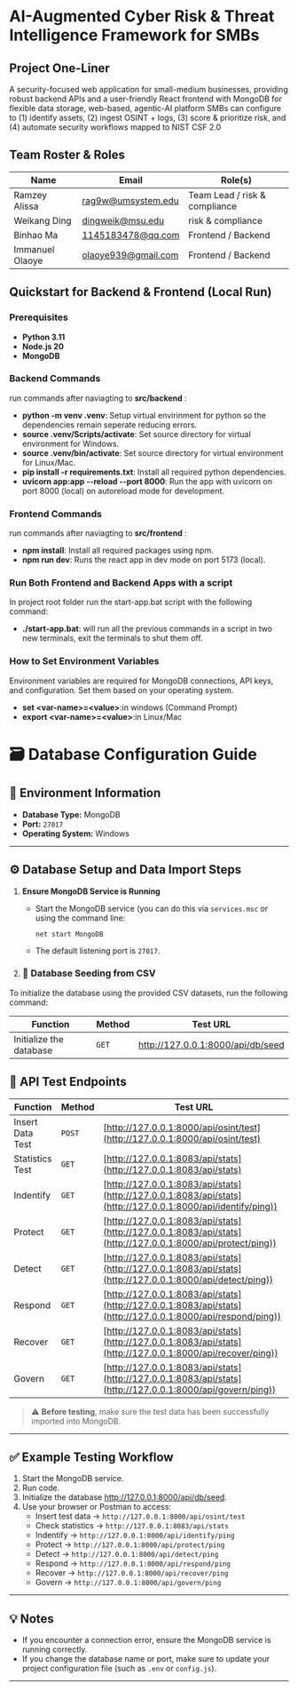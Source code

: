 # AI-Augmented Cyber Risk & Threat Intelligence Framework for SMBs

## Project One-Liner
A security-focused web application for small-medium businesses, providing robust backend APIs and a user-friendly React frontend with MongoDB for flexible data storage,  web-based, agentic-AI platform SMBs can configure to (1) identify assets, (2) ingest OSINT + logs, (3) score & prioritize risk, and (4) automate security workflows mapped to NIST CSF 2.0

## Team Roster & Roles
| Name              | Email                     | Role(s)                        |
|-------------------|---------------------------|--------------------------------|
| Ramzey Alissa     | rag9w@umsystem.edu        | Team Lead / risk & compliance  |
| Weikang Ding      | dingweik@msu.edu          | risk & compliance              |
| Binhao Ma         | 1145183478@qq.com         | Frontend / Backend             |
| Immanuel Olaoye   | olaoye939@gmail.com       | Frontend / Backend             |

## Quickstart for Backend & Frontend (Local Run)

### Prerequisites
- **Python 3.11**
- **Node.js 20**
- **MongoDB**

### Backend Commands ###
run commands after naviagting to **src/backend** :

- **python -m venv .venv**: Setup virtual envirinment for python so the dependencies remain seperate reducing errors.
- **source .venv/Scripts/activate**: Set source directory for virtual environment for Windows.
- **source .venv/bin/activate**: Set source directory for virtual environment for Linux/Mac.
- **pip install -r requirements.txt**: Install all required python dependencies.
- **uvicorn app:app --reload --port 8000**: Run the app with uvicorn on port 8000 (local) on autoreload mode for development.


### Frontend Commands ###
run commands after naviagting to **src/frontend** :

- **npm install**: Install all required packages using npm.
- **npm run dev**: Runs the react app in dev mode on port 5173 (local).

### Run Both Frontend and Backend Apps with a script ###
In project root folder run the start-app.bat script with the following command:
- **./start-app.bat**: will run all the previous commands in a script in two new terminals, exit the terminals to shut them off.

### How to Set Environment Variables ###
Environment variables are required for MongoDB connections, API keys, and configuration. Set them based on your operating system.

- **set \<var-name>=\<value>**:in windows (Command Prompt)
- **export \<var-name>=\<value>**:in Linux/Mac 



# 🗃️ Database Configuration Guide

## 📌 Environment Information
- **Database Type:** MongoDB  
- **Port:** `27017`  
- **Operating System:** Windows  

---

## ⚙️ Database Setup and Data Import Steps

1. **Ensure MongoDB Service is Running**  
   - Start the MongoDB service (you can do this via `services.msc` or using the command line:  
     ```
     net start MongoDB
     ```
   - The default listening port is `27017`.

2. ### 🧩 Database Seeding from CSV

To initialize the database using the provided CSV datasets, run the following command:


| Function                | Method | Test URL |
|-------------------------|---------|----------|
| Initialize the database | `GET` | http://127.0.0.1:8000/api/db/seed |




## 🧪 API Test Endpoints

| Function | Method | Test URL |
|-----------|---------|----------|
| Insert Data Test | `POST` | [http://127.0.0.1:8000/api/osint/test](http://127.0.0.1:8000/api/osint/test) |
| Statistics Test | `GET` | [http://127.0.0.1:8083/api/stats](http://127.0.0.1:8083/api/stats) |
| Indentify | `GET` | [http://127.0.0.1:8083/api/stats](http://127.0.0.1:8083/api/stats](http://127.0.0.1:8000/api/identify/ping)) |
| Protect | `GET` | [http://127.0.0.1:8083/api/stats](http://127.0.0.1:8083/api/stats](http://127.0.0.1:8000/api/protect/ping)) |
| Detect | `GET` | [http://127.0.0.1:8083/api/stats](http://127.0.0.1:8083/api/stats](http://127.0.0.1:8000/api/detect/ping)) |
| Respond | `GET` | [http://127.0.0.1:8083/api/stats](http://127.0.0.1:8083/api/stats](http://127.0.0.1:8000/api/respond/ping)) |
| Recover | `GET` | [http://127.0.0.1:8083/api/stats](http://127.0.0.1:8083/api/stats](http://127.0.0.1:8000/api/recover/ping)) |
| Govern | `GET` | [http://127.0.0.1:8083/api/stats](http://127.0.0.1:8083/api/stats](http://127.0.0.1:8000/api/govern/ping)) |


> ⚠️ **Before testing**, make sure the test data has been successfully imported into MongoDB.

---

## ✅ Example Testing Workflow

1. Start the MongoDB service.  
2. Run code.
3. Initialize the database http://127.0.0.1:8000/api/db/seed.  
4. Use your browser or Postman to access:
   - Insert test data → `http://127.0.0.1:8000/api/osint/test`  
   - Check statistics → `http://127.0.0.1:8083/api/stats`
   - Indentify → `http://127.0.0.1:8000/api/identify/ping`
   - Protect → `http://127.0.0.1:8000/api/protect/ping`
   - Detect → `http://127.0.0.1:8000/api/detect/ping`
   - Respond → `http://127.0.0.1:8000/api/respond/ping`
   - Recover → `http://127.0.0.1:8000/api/recover/ping`
   - Govern → `http://127.0.0.1:8000/api/govern/ping`

---

## 💡 Notes
- If you encounter a connection error, ensure the MongoDB service is running correctly.  
- If you change the database name or port, make sure to update your project configuration file (such as `.env` or `config.js`).

---
